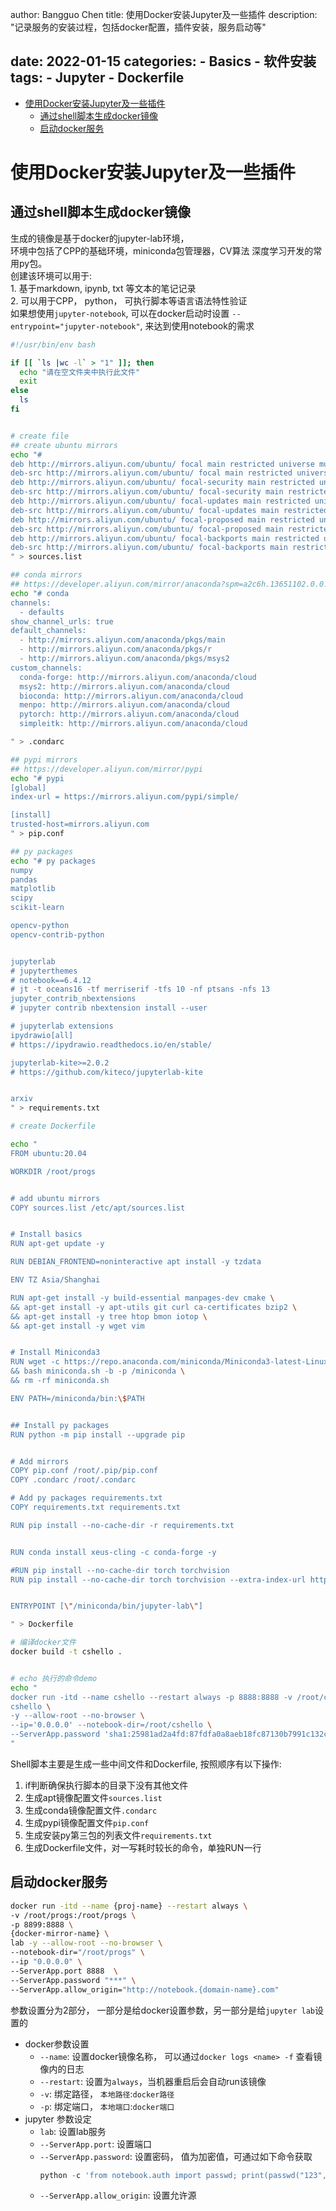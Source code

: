 author: Bangguo Chen
title: 使用Docker安装Jupyter及一些插件
description: "记录服务的安装过程，包括docker配置，插件安装，服务启动等"

date: 2022-01-15
categories:
    - Basics
    - 软件安装
tags: 
    - Jupyter
    - Dockerfile
---

- [使用Docker安装Jupyter及一些插件](#使用docker安装jupyter及一些插件)
  - [通过shell脚本生成docker镜像](#通过shell脚本生成docker镜像)
  - [启动docker服务](#启动docker服务)




# 使用Docker安装Jupyter及一些插件
## 通过shell脚本生成docker镜像
生成的镜像是基于docker的jupyter-lab环境，  
环境中包括了CPP的基础环境，miniconda包管理器，CV算法 深度学习开发的常用py包。  
创建该环境可以用于:  
    1. 基于markdown, ipynb, txt 等文本的笔记记录  
    2. 可以用于CPP， python， 可执行脚本等语言语法特性验证  
如果想使用`jupyter-notebook`, 可以在docker启动时设置 `--entrypoint="jupyter-notebook"`, 来达到使用notebook的需求
```sh
#!/usr/bin/env bash

if [[ `ls |wc -l` > "1" ]]; then
  echo "请在空文件夹中执行此文件"
  exit
else
  ls
fi


# create file
## create ubuntu mirrors
echo "#
deb http://mirrors.aliyun.com/ubuntu/ focal main restricted universe multiverse
deb-src http://mirrors.aliyun.com/ubuntu/ focal main restricted universe multiverse
deb http://mirrors.aliyun.com/ubuntu/ focal-security main restricted universe multiverse
deb-src http://mirrors.aliyun.com/ubuntu/ focal-security main restricted universe multiverse
deb http://mirrors.aliyun.com/ubuntu/ focal-updates main restricted universe multiverse
deb-src http://mirrors.aliyun.com/ubuntu/ focal-updates main restricted universe multiverse
deb http://mirrors.aliyun.com/ubuntu/ focal-proposed main restricted universe multiverse
deb-src http://mirrors.aliyun.com/ubuntu/ focal-proposed main restricted universe multiverse
deb http://mirrors.aliyun.com/ubuntu/ focal-backports main restricted universe multiverse
deb-src http://mirrors.aliyun.com/ubuntu/ focal-backports main restricted universe multiverse
" > sources.list

## conda mirrors
## https://developer.aliyun.com/mirror/anaconda?spm=a2c6h.13651102.0.0.5bfd1b11gKsy1I
echo "# conda
channels:
  - defaults
show_channel_urls: true
default_channels:
  - http://mirrors.aliyun.com/anaconda/pkgs/main
  - http://mirrors.aliyun.com/anaconda/pkgs/r
  - http://mirrors.aliyun.com/anaconda/pkgs/msys2
custom_channels:
  conda-forge: http://mirrors.aliyun.com/anaconda/cloud
  msys2: http://mirrors.aliyun.com/anaconda/cloud
  bioconda: http://mirrors.aliyun.com/anaconda/cloud
  menpo: http://mirrors.aliyun.com/anaconda/cloud
  pytorch: http://mirrors.aliyun.com/anaconda/cloud
  simpleitk: http://mirrors.aliyun.com/anaconda/cloud

" > .condarc

## pypi mirrors
## https://developer.aliyun.com/mirror/pypi
echo "# pypi
[global]
index-url = https://mirrors.aliyun.com/pypi/simple/

[install]
trusted-host=mirrors.aliyun.com
" > pip.conf

## py packages
echo "# py packages
numpy
pandas
matplotlib
scipy
scikit-learn

opencv-python
opencv-contrib-python


jupyterlab
# jupyterthemes
# notebook==6.4.12
# jt -t oceans16 -tf merriserif -tfs 10 -nf ptsans -nfs 13
jupyter_contrib_nbextensions
# jupyter contrib nbextension install --user

# jupyterlab extensions
ipydrawio[all]
# https://ipydrawio.readthedocs.io/en/stable/

jupyterlab-kite>=2.0.2
# https://github.com/kiteco/jupyterlab-kite


arxiv
" > requirements.txt

# create Dockerfile

echo "
FROM ubuntu:20.04

WORKDIR /root/progs


# add ubuntu mirrors
COPY sources.list /etc/apt/sources.list


# Install basics
RUN apt-get update -y

RUN DEBIAN_FRONTEND=noninteractive apt install -y tzdata

ENV TZ Asia/Shanghai

RUN apt-get install -y build-essential manpages-dev cmake \
&& apt-get install -y apt-utils git curl ca-certificates bzip2 \
&& apt-get install -y tree htop bmon iotop \
&& apt-get install -y wget vim


# Install Miniconda3
RUN wget -c https://repo.anaconda.com/miniconda/Miniconda3-latest-Linux-x86_64.sh -O miniconda.sh \
&& bash miniconda.sh -b -p /miniconda \
&& rm -rf miniconda.sh

ENV PATH=/miniconda/bin:\$PATH


## Install py packages
RUN python -m pip install --upgrade pip


# Add mirrors
COPY pip.conf /root/.pip/pip.conf
COPY .condarc /root/.condarc

# Add py packages requirements.txt
COPY requirements.txt requirements.txt

RUN pip install --no-cache-dir -r requirements.txt


RUN conda install xeus-cling -c conda-forge -y

#RUN pip install --no-cache-dir torch torchvision
RUN pip install --no-cache-dir torch torchvision --extra-index-url https://download.pytorch.org/whl/cpu


ENTRYPOINT [\"/miniconda/bin/jupyter-lab\"]

" > Dockerfile

# 编译docker文件
docker build -t cshello .


# echo 执行的命令demo
echo "
docker run -itd --name cshello --restart always -p 8888:8888 -v /root/cshello:/root/cshello \
cshello \
-y --allow-root --no-browser \
--ip='0.0.0.0' --notebook-dir=/root/cshello \
--ServerApp.password 'sha1:25981ad2a4fd:87fdfa0a8aeb18fc87130b7991c132c199ff926b' # 密码123
"

```

Shell脚本主要是生成一些中间文件和Dockerfile, 按照顺序有以下操作:
1. if判断确保执行脚本的目录下没有其他文件
2. 生成apt镜像配置文件`sources.list`
3. 生成conda镜像配置文件`.condarc`
4. 生成pypi镜像配置文件`pip.conf`
5. 生成安装py第三包的列表文件`requirements.txt`
6. 生成Dockerfile文件，对一写耗时较长的命令，单独RUN一行


## 启动docker服务
```sh
docker run -itd --name {proj-name} --restart always \
-v /root/progs:/root/progs \
-p 8899:8888 \
{docker-mirror-name} \
lab -y --allow-root --no-browser \
--notebook-dir="/root/progs" \
--ip "0.0.0.0" \
--ServerApp.port 8888  \
--ServerApp.password "***" \
--ServerApp.allow_origin="http://notebook.{domain-name}.com"
```

参数设置分为2部分， 一部分是给docker设置参数，另一部分是给`jupyter lab`设置的
- docker参数设置
    - `--name`: 设置docker镜像名称， 可以通过`docker logs <name> -f` 查看镜像内的日志
    - `--restart`: 设置为`always`，当机器重启后会自动run该镜像
    - `-v`: 绑定路径， `本地路径`:`docker路径`
    - `-p`: 绑定端口， `本地端口`:`docker端口`
- jupyter 参数设定
    - `lab`: 设置lab服务
    - `--ServerApp.port`: 设置端口
    - `--ServerApp.password`: 设置密码， 值为加密值，可通过如下命令获取
        ```python
        python -c 'from notebook.auth import passwd; print(passwd("123", algorithm="sha1"))'
        ```
    - `--ServerApp.allow_origin`: 设置允许源


